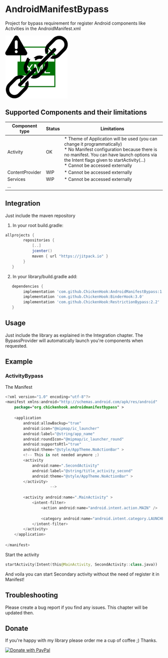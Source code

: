 # AndroidManifestBypass
Project for bypass requirement for register Android components like Activities in the AndroidManifest.xml

<img src="./logo/manifestbypass.png" alt="AndroidManifestBypass logo" height="200" width="200" />


## Supported Components and their limitations

|Component type| Status | Limitations |
|----|----|----|
| Activity | OK | * Theme of Application will be used (you can change it programmatically) <br> * No Manifest configuration because there is no manifest. You can have launch options via the Intent flags given to startActivity(...) <br>  * Cannot be accessed externally|
| ContentProvider | WIP | * Cannot be accessed externally|
| Services | WIP |  * Cannot be accessed externally|
| ... | |

## Integration
Just include the maven repository

1) In your root build.gradle:
```groovy
allprojects {
        repositories {
            [..]
            jcenter()
            maven { url "https://jitpack.io" }
        }
   }
```
2) In your library/build.gradle add:
```groovy
   dependencies {
        implementation 'com.github.ChickenHook:AndroidManifestBypass:1.0'
        implementation 'com.github.ChickenHook:BinderHook:3.0'
        implementation 'com.github.ChickenHook:RestrictionBypass:2.2'
   }
```

## Usage

Just include the library as explained in the Integration chapter.
The BypassProvider will automatically launch you're components when requested.


## Example

### ActivityBypass

The Manifest

```kt
<?xml version="1.0" encoding="utf-8"?>
<manifest xmlns:android="http://schemas.android.com/apk/res/android"
    package="org.chickenhook.androidmanifestbypass" >

    <application
        android:allowBackup="true"
        android:icon="@mipmap/ic_launcher"
        android:label="@string/app_name"
        android:roundIcon="@mipmap/ic_launcher_round"
        android:supportsRtl="true"
        android:theme="@style/AppTheme.NoActionBar" >
        <!-- This is not needed anymore ;)
        <activity
            android:name=".SecondActivity"
            android:label="@string/title_activity_second"
            android:theme="@style/AppTheme.NoActionBar" >
        </activity>
                    -->

        <activity android:name=".MainActivity" >
            <intent-filter>
                <action android:name="android.intent.action.MAIN" />

                <category android:name="android.intent.category.LAUNCHER" />
            </intent-filter>
        </activity>
    </application>

</manifest>
```

Start the activity

```kt
startActivity(Intent(this@MainActivity, SecondActivity::class.java))
```

And voila you can start Secondary activity without the need of register it in Manifest!

## Troubleshooting

Please create a bug report if you find any issues. This chapter will be updated then.


## Donate

If you're happy with my library please order me a cup of coffee ;) Thanks.

[![Donate with PayPal](https://raw.githubusercontent.com/stefan-niedermann/paypal-donate-button/master/paypal-donate-button.png)](https://www.paypal.com/cgi-bin/webscr?cmd=_s-xclick&hosted_button_id=8UH5MBVYM3J36)
